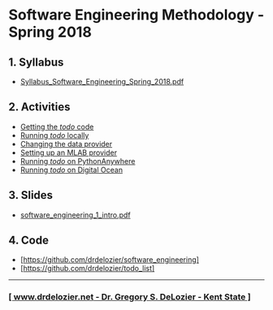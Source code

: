 # Software Engineering Methodology - Spring 2018

## 1. Syllabus

* [Syllabus_Software_Engineering_Spring_2018.pdf](Syllabus_Software_Engineering_Spring_2018.pdf)

## 2. Activities

* [Getting the _todo_ code](activities/getting_the_todo_code.md)
* [Running _todo_ locally](activities/running_todo_locally.md)
* [Changing the data provider](activities/changing_the_data_provider.md)
* [Setting up an MLAB provider](activities/setting_up_an_MLAB_provider.md)
* [Running _todo_ on PythonAnywhere](activities/running_todo_on_pythonanywhere.md)
* [Running _todo_ on Digital Ocean](activities/running_todo_on_digital_ocean.md)


## 3. Slides

* [software_engineering_1_intro.pdf](slides/software_engineering_1_intro.pdf)

## 4. Code

* [https://github.com/drdelozier/software_engineering]
* [https://github.com/drdelozier/todo_list]

---
### [[ www.drdelozier.net - Dr. Gregory S. DeLozier - Kent State ]](http://www.drdelozier.net)


